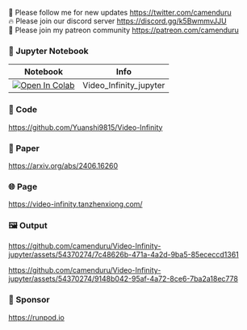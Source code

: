 🐣 Please follow me for new updates https://twitter.com/camenduru <br />
🔥 Please join our discord server https://discord.gg/k5BwmmvJJU <br />
🥳 Please join my patreon community https://patreon.com/camenduru <br />

### 🍊 Jupyter Notebook

| Notebook | Info
| --- | --- |
[![Open In Colab](https://colab.research.google.com/assets/colab-badge.svg)](https://colab.research.google.com/github/camenduru/Video-Infinity-jupyter/blob/main/Video_Infinity_jupyter.ipynb) | Video_Infinity_jupyter

### 🧬 Code
https://github.com/Yuanshi9815/Video-Infinity

### 📄 Paper
https://arxiv.org/abs/2406.16260

### 🌐 Page
https://video-infinity.tanzhenxiong.com/

### 🖼 Output

https://github.com/camenduru/Video-Infinity-jupyter/assets/54370274/7c48626b-471a-4a2d-9ba5-85ececcd1361

https://github.com/camenduru/Video-Infinity-jupyter/assets/54370274/9148b042-95af-4a72-8ce6-7ba2a18ec778

### 🏢 Sponsor
https://runpod.io
